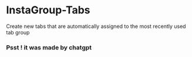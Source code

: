 # InstaGroup-Tabs
Create new tabs that are automatically assigned to the most recently used tab group


### Psst ! it was made by chatgpt
